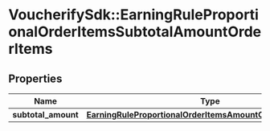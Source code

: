 # VoucherifySdk::EarningRuleProportionalOrderItemsSubtotalAmountOrderItems

## Properties

| Name | Type | Description | Notes |
| ---- | ---- | ----------- | ----- |
| **subtotal_amount** | [**EarningRuleProportionalOrderItemsAmountOrderItemsAmount**](EarningRuleProportionalOrderItemsAmountOrderItemsAmount.md) |  |  |

